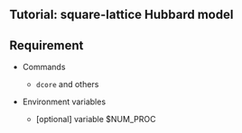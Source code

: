 Tutorial: square-lattice Hubbard model
--------------------------------------

## Requirement

- Commands

    - ``dcore`` and others

- Environment variables

    - [optional] variable $NUM_PROC
